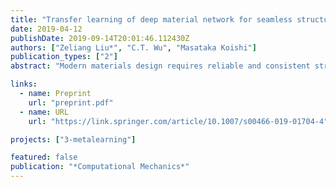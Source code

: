 ```yaml
---
title: "Transfer learning of deep material network for seamless structure--property predictions"
date: 2019-04-12
publishDate: 2019-09-14T20:01:46.112430Z
authors: ["Zeliang Liu*", "C.T. Wu", "Masataka Koishi"]
publication_types: ["2"]
abstract: "Modern materials design requires reliable and consistent structure–property relationships. The paper addresses the need through transfer learning of deep material network (DMN). In the proposed learning strategy, we store the knowledge of a pre-trained network and reuse it to generate the initial structure for a new material via a naive approach. Significant improvements in the training accuracy and learning convergence are attained. Since all the databases share the same base network structure, their fitting parameters can be interpolated to seamlessly create intermediate databases. The new transferred models are shown to outperform the analytical micromechanics methods in predicting the volume fraction effects. We then apply the unified DMN databases to the design of failure properties, where the failure criteria are defined upon the distribution of microscale plastic strains. The Pareto frontier of toughness and ultimate tensile strength is extracted from a large-scale design space enabled by the efficiency of DMN extrapolation."

links:
  - name: Preprint
    url: "preprint.pdf"
  - name: URL
    url: "https://link.springer.com/article/10.1007/s00466-019-01704-4"

projects: ["3-metalearning"]

featured: false
publication: "*Computational Mechanics*"
---
```


